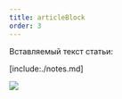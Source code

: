 ```yaml
---
title: articleBlock
order: 3
---
```



Вставляемый текст статьи:

[include:./notes.md]


![](./pic1.png)
